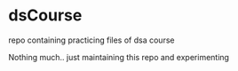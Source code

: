 # dsCourse
repo containing practicing files of dsa course

Nothing much.. just maintaining this repo and experimenting

